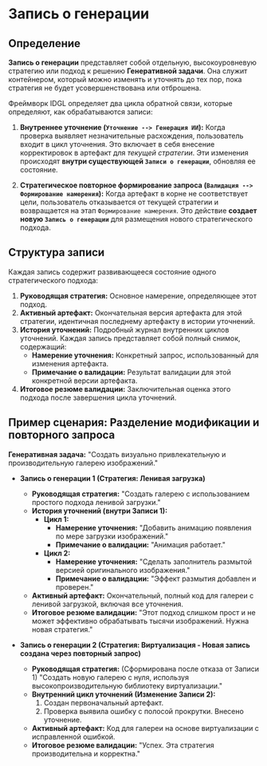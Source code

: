 # Запись о генерации

## Определение

**Запись о генерации** представляет собой отдельную, высокоуровневую стратегию или подход к решению **Генеративной задачи**. Она служит контейнером, который можно изменять и уточнять до тех пор, пока стратегия не будет усовершенствована или отброшена.

Фреймворк IDGL определяет два цикла обратной связи, которые определяют, как обрабатываются записи:

1.  **Внутреннее уточнение (`Уточнение --> Генерация ИИ`):** Когда проверка выявляет незначительные расхождения, пользователь входит в цикл уточнения. Это включает в себя внесение корректировок в артефакт для *текущей стратегии*. Эти изменения происходят **внутри существующей `Записи о генерации`**, обновляя ее состояние.

2.  **Стратегическое повторное формирование запроса (`Валидация --> Формирование намерения`):** Когда артефакт в корне не соответствует цели, пользователь отказывается от текущей стратегии и возвращается на этап `Формирование намерения`. Это действие **создает новую `Запись о генерации`** для размещения нового стратегического подхода.

## Структура записи

Каждая запись содержит развивающееся состояние одного стратегического подхода:

1.  **Руководящая стратегия:** Основное намерение, определяющее этот подход.
2.  **Активный артефакт:** Окончательная версия артефакта для этой стратегии, идентичная последнему артефакту в истории уточнений.
3.  **История уточнений:** Подробный журнал внутренних циклов уточнений. Каждая запись представляет собой полный снимок, содержащий:
    *   **Намерение уточнения:** Конкретный запрос, использованный для изменения артефакта.
    *   **Примечание о валидации:** Результат валидации для этой конкретной версии артефакта.
4.  **Итоговое резюме валидации:** Заключительная оценка этого подхода после завершения цикла уточнений.

## Пример сценария: Разделение модификации и повторного запроса

**Генеративная задача:** "Создать визуально привлекательную и производительную галерею изображений."

*   **Запись о генерации 1 (Стратегия: Ленивая загрузка)**
    *   **Руководящая стратегия:** "Создать галерею с использованием простого подхода ленивой загрузки."
    *   **История уточнений (внутри Записи 1):**
        *   **Цикл 1:**
            *   **Намерение уточнения:** "Добавить анимацию появления по мере загрузки изображений."
            *   **Примечание о валидации:** "Анимация работает."
        *   **Цикл 2:**
            *   **Намерение уточнения:** "Сделать заполнитель размытой версией оригинального изображения."
            *   **Примечание о валидации:** "Эффект размытия добавлен и проверен."
    *   **Активный артефакт:** Окончательный, полный код для галереи с ленивой загрузкой, включая все уточнения.
    *   **Итоговое резюме валидации:** "Этот подход слишком прост и не может эффективно обрабатывать тысячи изображений. Нужна новая стратегия."

*   **Запись о генерации 2 (Стратегия: Виртуализация - Новая запись создана через повторный запрос)**
    *   **Руководящая стратегия:** (Сформирована после отказа от Записи 1) "Создать новую галерею с нуля, используя высокопроизводительную библиотеку виртуализации."
    *   **Внутренний цикл уточнений (Изменение Записи 2):**
        1.  Создан первоначальный артефакт.
        2.  Проверка выявила ошибку с полосой прокрутки. Внесено уточнение.
    *   **Активный артефакт:** Код для галереи на основе виртуализации с исправленной ошибкой.
    *   **Итоговое резюме валидации:** "Успех. Эта стратегия производительна и корректна." 